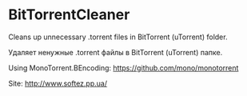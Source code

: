 BitTorrentCleaner
=================

Cleans up unnecessary .torrent files in BitTorrent (uTorrent) folder.

Удаляет ненужные .torrent файлы в BitTorrent (uTorrent) папке.

Using MonoTorrent.BEncoding: https://github.com/mono/monotorrent

Site: http://www.softez.pp.ua/
